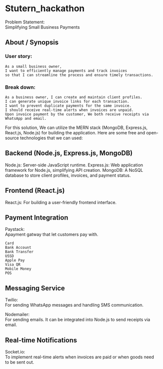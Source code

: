 # Stutern_hackathon
Problem Statement:\
Simplifying Small Business Payments

## About / Synopsis

### User story:
    As a small business owner,
    I want to efficiently manage payments and track invoices
    so that I can streamline the process and ensure timely transactions.

### Break down:
    As a business owner, I can create and maintain client profiles.
    I can generate unique invoice links for each transaction.
    I want to prevent duplicate payments for the same invoice.
    I should receive real-time alerts when invoices are unpaid.
    Upon invoice payment by the customer, We both receive receipts via WhatsApp and email.

For this solution, We can utilize the MERN stack (MongoDB, Express.js, React.js, Node.js) for building the application.
Here are some free and open-source technologies that we can used:

## Backend (Node.js, Express.js, MongoDB)

Node.js: Server-side JavaScript runtime.
Express.js: Web application framework for Node.js, simplifying API creation.
MongoDB: A NoSQL database to store client profiles, invoices, and payment status.

## Frontend (React.js)

React.js: For building a user-friendly frontend interface.

## Payment Integration

Paystack:\
Apayment gatway that let customers pay with.

    Card
    Bank Account
    Bank Transfer
    USSD
    Apple Pay
    Visa QR
    Mobile Money
    POS

## Messaging Service

Twilio:\
For sending WhatsApp messages and handling SMS communication.

Nodemailer:\
For sending emails. It can be integrated into Node.js to send receipts via email.

## Real-time Notifications
Socket.io:\
To implement real-time alerts when invoices are paid or when goods need to be sent out.